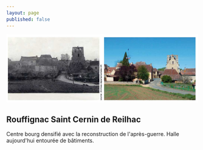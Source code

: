 ```yaml
---
layout: page
published: false
---
```


![P20_01.jpg](/data/images/9/histoire/P20_01.jpg)
## Rouffignac Saint Cernin de Reilhac
Centre bourg densifié avec la reconstruction de l'après-guerre. Halle aujourd'hui entourée de bâtiments.



